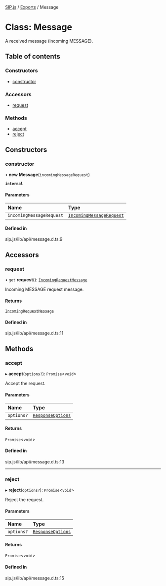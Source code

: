 [SIP.js](../README.md) / [Exports](../modules.md) / Message

# Class: Message

A received message (incoming MESSAGE).

## Table of contents

### Constructors

- [constructor](Message.md#constructor)

### Accessors

- [request](Message.md#request)

### Methods

- [accept](Message.md#accept)
- [reject](Message.md#reject)

## Constructors

### constructor

• **new Message**(`incomingMessageRequest`)

**`internal`**

#### Parameters

| Name | Type |
| :------ | :------ |
| `incomingMessageRequest` | [`IncomingMessageRequest`](../interfaces/IncomingMessageRequest.md) |

#### Defined in

sip.js/lib/api/message.d.ts:9

## Accessors

### request

• `get` **request**(): [`IncomingRequestMessage`](IncomingRequestMessage.md)

Incoming MESSAGE request message.

#### Returns

[`IncomingRequestMessage`](IncomingRequestMessage.md)

#### Defined in

sip.js/lib/api/message.d.ts:11

## Methods

### accept

▸ **accept**(`options?`): `Promise`<`void`\>

Accept the request.

#### Parameters

| Name | Type |
| :------ | :------ |
| `options?` | [`ResponseOptions`](../interfaces/ResponseOptions.md) |

#### Returns

`Promise`<`void`\>

#### Defined in

sip.js/lib/api/message.d.ts:13

___

### reject

▸ **reject**(`options?`): `Promise`<`void`\>

Reject the request.

#### Parameters

| Name | Type |
| :------ | :------ |
| `options?` | [`ResponseOptions`](../interfaces/ResponseOptions.md) |

#### Returns

`Promise`<`void`\>

#### Defined in

sip.js/lib/api/message.d.ts:15
